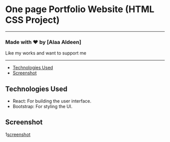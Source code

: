 # One page Portfolio Website (HTML CSS Project)

---

### Made with ❤️ by [Alaa Aldeen]

Like my works and want to support me


---
- [Technologies Used](#technologies-used)
- [Screenshot](#screenshot)

## Technologies Used

- React: For building the user interface.
- Bootstrap: For styling the UI.
  

## Screenshot 
1[screenshot](img/chef1.png)
